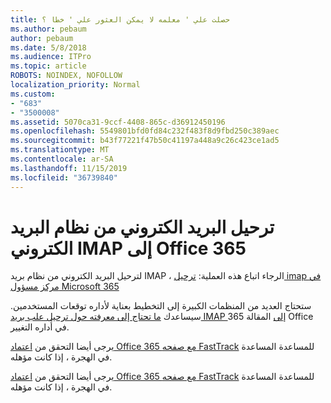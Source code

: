 ```yaml
---
title: حصلت علي ' معلمه لا يمكن العثور علي ' خطا ؟
ms.author: pebaum
author: pebaum
ms.date: 5/8/2018
ms.audience: ITPro
ms.topic: article
ROBOTS: NOINDEX, NOFOLLOW
localization_priority: Normal
ms.custom:
- "683"
- "3500008"
ms.assetid: 5070ca31-9ccf-4408-865c-d36912450196
ms.openlocfilehash: 5549801bfd0fd84c232f483f8d9fbd250c389aec
ms.sourcegitcommit: b43f77221f47b50c41197a448a9c26c423ce1ad5
ms.translationtype: MT
ms.contentlocale: ar-SA
ms.lasthandoff: 11/15/2019
ms.locfileid: "36739840"
---
```

# <a name="migrating-email-from-imap-email-system-to-office-365"></a>ترحيل البريد الكتروني من نظام البريد الكتروني IMAP إلى Office 365

لترحيل البريد الكتروني من نظام بريد IMAP ، الرجاء اتباع هذه العملية: [ترحيل imap في مركز مسؤول Microsoft 365](https://docs.microsoft.com/Exchange/mailbox-migration/migrating-imap-mailboxes/imap-migration-in-the-admin-center)
  
ستحتاج العديد من المنظمات الكبيرة إلى التخطيط بعناية لأداره توقعات المستخدمين. سيساعدك [ما تحتاج إلى معرفته حول ترحيل علب بريد IMAP إلى](https://docs.microsoft.com/Exchange/mailbox-migration/migrating-imap-mailboxes/migrating-imap-mailboxes) المقالة 365 Office في أداره التغيير.

يرجى أيضا التحقق من [اعتماد Office 365 مع صفحه FastTrack](https://www.microsoft.com/fasttrack/microsoft-365/office-365) للمساعدة المساعدة في الهجرة ، إذا كانت مؤهله.
  

يرجى أيضا التحقق من [اعتماد Office 365 مع صفحه FastTrack](https://www.microsoft.com/fasttrack/microsoft-365/office-365) للمساعدة المساعدة في الهجرة ، إذا كانت مؤهله.
  